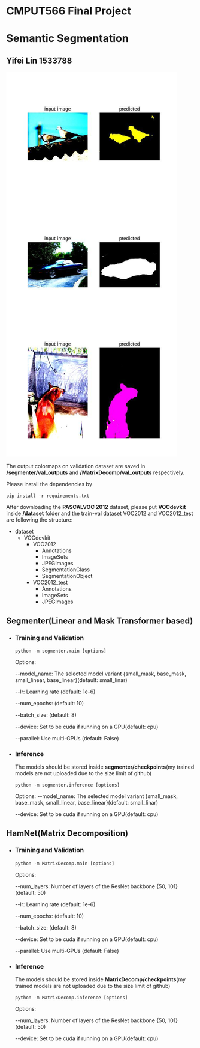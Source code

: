 # CMPUT566 Final Project #
# Semantic Segmentation #
## Yifei Lin 1533788 ##

![alt text](inference.jpg)

The output colormaps on validation dataset are saved in **/segmenter/val_outputs** and **/MatrixDecomp/val_outputs** respectively.

Please install the dependencies by
```
pip install -r requirements.txt
```
After downloading the **PASCALVOC 2012** dataset, please put **VOCdevkit** inside **/dataset** folder and the train-val dataset VOC2012 and VOC2012_test are following the structure:

- dataset
    - VOCdevkit
        - VOC2012
            - Annotations
            - ImageSets
            - JPEGImages
            - SegmentationClass
            - SegmentationObject
        - VOC2012_test
            - Annotations
            - ImageSets
            - JPEGImages

## Segmenter(Linear and Mask Transformer based) ##
- ### Training and Validation ###
    ```
    python -m segmenter.main [options]
    ```
    Options:

    --model_name: The selected model variant {small_mask, base_mask, small_linear, base_linear}(default: small_linar)

    --lr: Learning rate (default: 1e-6)

    --num_epochs: (default: 10)

    --batch_size: (default: 8)

    --device: Set to be cuda if running on a GPU(default: cpu) 

    --parallel: Use multi-GPUs (default: False)

- ### Inference ###
    The models should be stored inside **segmenter/checkpoints**(my trained models are not uploaded due to the size limit of github)
    ```
    python -m segmenter.inference [options]
    ```

    Options:
    --model_name: The selected model variant {small_mask, base_mask, small_linear, base_linear}(default: small_linar)

    --device: Set to be cuda if running on a GPU(default: cpu) 


## HamNet(Matrix Decomposition) ##
- ### Training and Validation ###
    ```
    python -m MatrixDecomp.main [options]
    ```

    Options:

    --num_layers: Number of layers of the ResNet backbone {50, 101}(default: 50)

    --lr: Learning rate (default: 1e-6)

    --num_epochs: (default: 10)

    --batch_size: (default: 8)

    --device: Set to be cuda if running on a GPU(default: cpu) 

    --parallel: Use multi-GPUs (default: False)


- ### Inference ##
    The models should be stored inside **MatrixDecomp/checkpoints**(my trained models are not uploaded due to the size limit of github)

    ```
    python -m MatrixDecomp.inference [options]
    ```

    Options:

    --num_layers: Number of layers of the ResNet backbone {50, 101}(default: 50)

    --device: Set to be cuda if running on a GPU(default: cpu)





